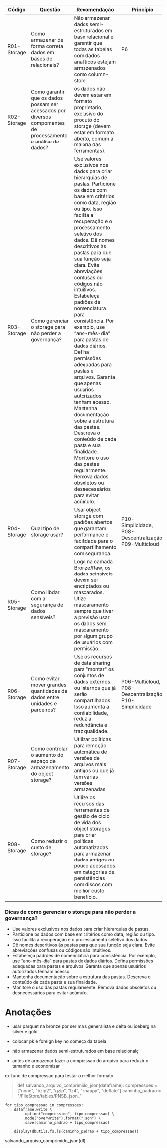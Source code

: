 Código | Questão | Recomendação | Princípio
------ | --------- | --------- | ---------
R01-Storage | Como armazenar de forma correta dados em bases de relacionais? | Não armazenar dados semi-estruturados em base relacional e garantir que todas as tabelas com dados analíticos estejam armazenados como column-store | P6
R02-Storage | Como garantir que os dados possam ser acessados por diversos compomentes de processamento e análise de dados? | os dados não devem estar em formato proprietario, exclusivo do produto do storage (devem estar em formato aberto, comum a maioria das ferramentas). 
R03-Storage | Como gerenciar o storage para não perder a governança? | Use valores exclusivos nos dados para criar hierarquias de pastas. Particione os dados com base em critérios como data, região ou tipo. Isso facilita a recuperação e o processamento seletivo dos dados. Dê nomes descritivos às pastas para que sua função seja clara. Evite abreviações confusas ou códigos não intuitivos. Estabeleça padrões de nomenclatura para consistência. Por exemplo, use “ano-mês-dia” para pastas de dados diários. Defina permissões adequadas para pastas e arquivos. Garanta que apenas usuários autorizados tenham acesso. Mantenha documentação sobre a estrutura das pastas. Descreva o conteúdo de cada pasta e sua finalidade. Monitore o uso das pastas regularmente. Remova dados obsoletos ou desnecessários para evitar acúmulo. 
R04-Storage | Qual tipo de storage usar? | Usar object storage com padrões abertos que garantam performance e facilidade para o compartilhamento com segurança. | P10-Simplicidade, P08-Descentralização, P09-Multicloud
R05-Storage | Como libdar com a segurança de dados sensíveis? | Logo na camada Bronze/Raw, os dados seinsíveis devem ser encriptados ou mascarados. Utize mascaramento sempre que tiver a previsão usar os dados sem mascaramento por algum grupo de usuários com permissão.
R06-Storage | Como evitar mover grandes quantidades de dados entre unidades e parceiros? | Use os recursos de data sharing para "montar" os conjuntos de dados externos ou internos que já serão compartilhados. Isso aumenta a confiabilidade, reduz a redundância e traz qualidade. | P06-Multicloud, P08-Descentralização,  P10-Simplicidade
R07-Storage | Como controlar o aumento do espaço de armazenamento do object storage? | Utilizar políticas para remoção automática de versões de arquivos mais antigos ou que já tem várias versões armazenadas |
R08-Storage | Como reduzir o custo de storage? | Utilize os recursos das ferramentas de gestão de ciclo de vida dos object storages para criar políticas automatizadas para armazenar dados antigos ou pouco acessados em categorias de persistências com discos com melhor custo benefício.



### Dicas de como gerenciar o storage para não perder a governança?
- Use valores exclusivos nos dados para criar hierarquias de pastas. 
- Particione os dados com base em critérios como data, região ou tipo. Isso facilita a recuperação e o processamento seletivo dos dados. 
- Dê nomes descritivos às pastas para que sua função seja clara. Evite abreviações confusas ou códigos não intuitivos. 
- Estabeleça padrões de nomenclatura para consistência. Por exemplo, use “ano-mês-dia” para pastas de dados diários. Defina permissões adequadas para pastas e arquivos. Garanta que apenas usuários autorizados tenham acesso. 
- Mantenha documentação sobre a estrutura das pastas. Descreva o conteúdo de cada pasta e sua finalidade. 
- Monitore o uso das pastas regularmente. Remova dados obsoletos ou desnecessários para evitar acúmulo. 





# Anotações

- usar parquet na bronze por ser mais generalista e delta ou iceberg na silver e gold

- colocar pk e foreign key no começo da tabela

- não armazenar dados semi-estruturados em base relacionalç

- antes de armazenar fazer a compressao do arquivo para reduzir o tamanho e economizar

ex func de compressao para testar o melhor formato 

> def salvando_arquivo_comprimido_json(dataframe):
    compressoes = ["none", "bzip2", "gzip", "lz4", "snappy", "deflate"]
    caminho_padrao = "/FileStore/tables/PNSB_json_"

    for tipo_compressao in compressoes:
        dataframe.write \
            .option("compression", tipo_compressao) \
            .mode("overwrite").format("json") \
            .save(caminho_padrao + tipo_compressao)
        
        display(dbutils.fs.ls(caminho_padrao + tipo_compressao))

salvando_arquivo_comprimido_json(df)
